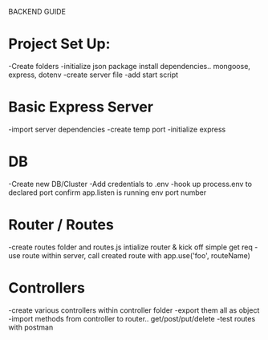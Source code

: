 BACKEND GUIDE

# Project Set Up:

-Create folders
-initialize json package
install dependencies.. mongoose, express, dotenv
-create server file
-add start script

# Basic Express Server

-import server dependencies
-create temp port
-initialize express

# DB

-Create new DB/Cluster
-Add credentials to .env
-hook up process.env to declared port
confirm app.listen is running env port number

# Router / Routes

-create routes folder and routes.js
intialize router & kick off simple get req
-use route within server, call created route with app.use('foo', routeName)

# Controllers

-create various controllers within controller folder
-export them all as object
-import methods from controller to router.. get/post/put/delete
-test routes with postman
